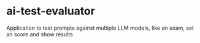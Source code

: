 # ai-test-evaluator
Application to test prompts against multiple LLM models, like an exam, set an score and show results
